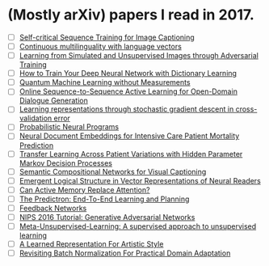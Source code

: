 # (Mostly arXiv) papers I read in 2017.

- [ ] [Self-critical Sequence Training for Image Captioning](https://arxiv.org/pdf/1612.00563v1.pdf)
- [ ] [Continuous multilinguality with language vectors](https://arxiv.org/abs/1612.07486)
- [ ] [Learning from Simulated and Unsupervised Images through Adversarial Training](https://arxiv.org/abs/1612.07512)
- [ ] [How to Train Your Deep Neural Network with Dictionary Learning](https://arxiv.org/abs/1612.07454)
- [ ] [Quantum Machine Learning without Measurements](https://arxiv.org/abs/1612.05535)
- [ ] [Online Sequence-to-Sequence Active Learning for Open-Domain Dialogue Generation](https://arxiv.org/abs/1612.03929)
- [ ] [Learning representations through stochastic gradient descent in cross-validation error](https://arxiv.org/abs/1612.02879)
- [ ] [Probabilistic Neural Programs](https://arxiv.org/abs/1612.00712)
- [ ] [Neural Document Embeddings for Intensive Care Patient Mortality Prediction](https://arxiv.org/abs/1612.00467)
- [ ] [Transfer Learning Across Patient Variations with Hidden Parameter Markov Decision Processes](https://arxiv.org/abs/1612.00475)
- [ ] [Semantic Compositional Networks for Visual Captioning](https://arxiv.org/abs/1611.08002)
- [ ] [Emergent Logical Structure in Vector Representations of Neural Readers](https://arxiv.org/abs/1611.07954)
- [ ] [Can Active Memory Replace Attention?](https://arxiv.org/abs/1610.08613)
- [ ] [The Predictron: End-To-End Learning and Planning](https://arxiv.org/abs/1612.08810)
- [ ] [Feedback Networks](https://arxiv.org/abs/1612.09508)
- [ ] [NIPS 2016 Tutorial: Generative Adversarial Networks](https://arxiv.org/abs/1701.00160)
- [ ] [Meta-Unsupervised-Learning: A supervised approach to unsupervised learning](https://arxiv.org/abs/1612.09030)
- [ ] [A Learned Representation For Artistic Style](https://arxiv.org/abs/1610.07629)
- [ ] [Revisiting Batch Normalization For Practical Domain Adaptation](https://arxiv.org/abs/1603.04779)

